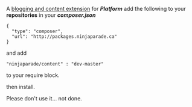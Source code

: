A [blogging and content extension](https://cartalyst.com/manual/platform) for ***Platform***
add the following to your **repositories** in your ***composer.json***

```
{
  "type": "composer",
  "url": "http://packages.ninjaparade.ca"
}
```

and add 

```
"ninjaparade/content" : "dev-master"
```

to your require block.

then install.


Please don't use it... not done.
